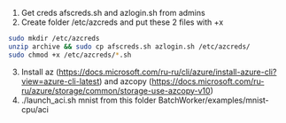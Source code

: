 1. Get creds afscreds.sh and azlogin.sh from admins
2. Create folder /etc/azcreds and put these 2 files with +x
```bash
sudo mkdir /etc/azcreds
unzip archive && sudo cp afscreds.sh azlogin.sh /etc/azcreds/
sudo chmod +x /etc/azcreds/*.sh
```
3. Install az (https://docs.microsoft.com/ru-ru/cli/azure/install-azure-cli?view=azure-cli-latest) 
and azcopy (https://docs.microsoft.com/ru-ru/azure/storage/common/storage-use-azcopy-v10)
4. ./launch_aci.sh mnist from this folder BatchWorker/examples/mnist-cpu/aci